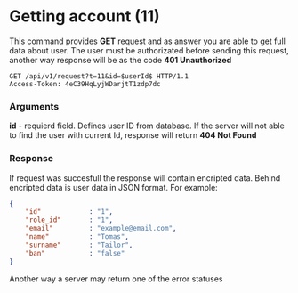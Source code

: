 # Getting account (11)

This command provides **GET** request and as answer you are able to get full data about user. The user must be authorizated before sending this request, another way response will be as the code **401 Unauthorized**

````
GET /api/v1/request?t=11&id=$userId$ HTTP/1.1
Access-Token: 4eC39HqLyjWDarjtT1zdp7dc
````
### Arguments
**id** - requierd field. Defines user ID from database. If the server will not able to find the user with current Id, response will return **404 Not Found** 

### Response

If request was succesfull the response will contain encripted data. Behind encripted data is user data in JSON format. For example:

```` json
{
    "id"            : "1",
    "role_id"       : "1",
    "email"         : "example@email.com",
    "name"          : "Tomas",
    "surname"       : "Tailor",
    "ban"           : "false"
}
````

Another way a server may return one of the error statuses